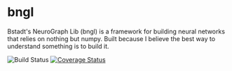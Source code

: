 # bngl
Bstadt's NeuroGraph Lib (bngl) is a framework for building neural networks that relies on nothing but numpy. Built because I believe the best way to understand something is to build it.

![Build Status](https://travis-ci.org/bstadt/bngl.svg?branch=master) [![Coverage Status](https://coveralls.io/repos/github/bstadt/bngl/badge.svg?branch=master)](https://coveralls.io/github/bstadt/bngl?branch=master)
